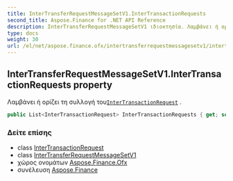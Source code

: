```yaml
---
title: InterTransferRequestMessageSetV1.InterTransactionRequests
second_title: Aspose.Finance for .NET API Reference
description: InterTransferRequestMessageSetV1 ιδιοκτησία. Λαμβάνει ή ορίζει τη συλλογή τουInterTransactionRequest .
type: docs
weight: 30
url: /el/net/aspose.finance.ofx/intertransferrequestmessagesetv1/intertransactionrequests/
---
```

## InterTransferRequestMessageSetV1.InterTransactionRequests property

Λαμβάνει ή ορίζει τη συλλογή του[`InterTransactionRequest`](../../../aspose.finance.ofx.intertransfer/intertransactionrequest/) .

```csharp
public List<InterTransactionRequest> InterTransactionRequests { get; set; }
```

### Δείτε επίσης

* class [InterTransactionRequest](../../../aspose.finance.ofx.intertransfer/intertransactionrequest/)
* class [InterTransferRequestMessageSetV1](../)
* χώρος ονομάτων [Aspose.Finance.Ofx](../../intertransferrequestmessagesetv1/)
* συνέλευση [Aspose.Finance](../../../)


